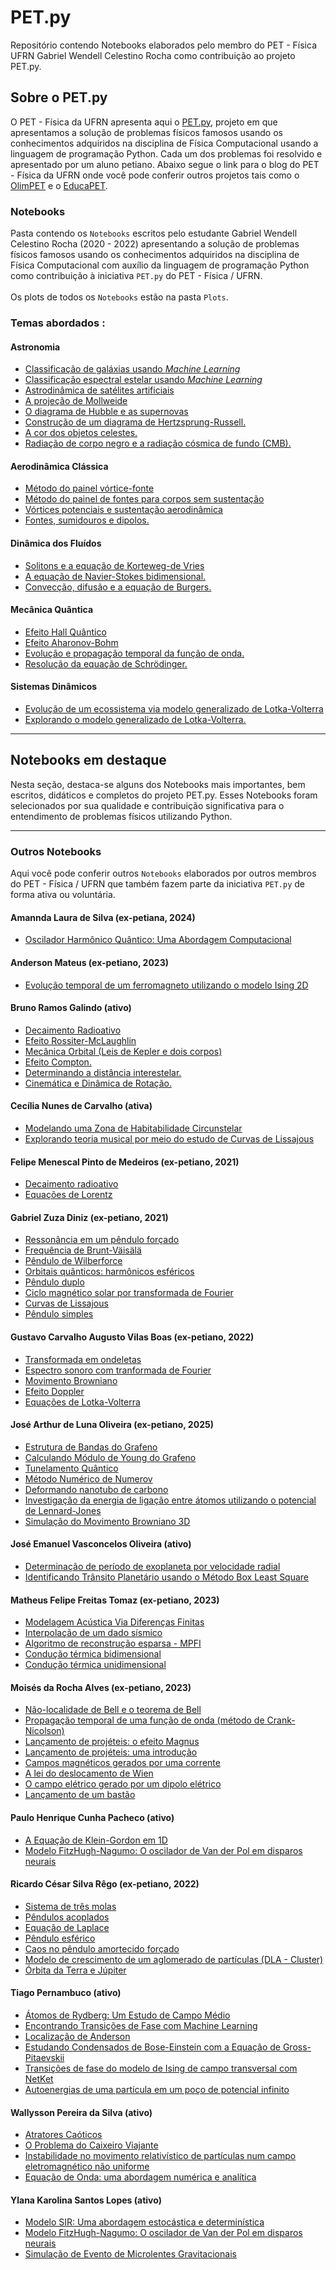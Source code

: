 # PET.py
Repositório contendo Notebooks elaborados pelo membro do PET - Física UFRN Gabriel Wendell Celestino Rocha como contribuição ao projeto PET.py.

## Sobre o PET.py
O PET - Física da UFRN apresenta aqui o [PET.py](https://petfisica.home.blog/pet-py/), projeto em que apresentamos a solução de problemas físicos famosos usando os conhecimentos adquiridos na disciplina de Física Computacional usando a linguagem de programação Python. Cada um dos problemas foi resolvido e apresentado por um aluno petiano. Abaixo segue o link para o blog do PET - Física da UFRN onde você pode conferir outros projetos tais como o [OlimPET](https://petfisica.home.blog/olimpet/) e o [EducaPET](https://petfisica.home.blog/educapet/). 


### Notebooks
Pasta contendo os `Notebooks` escritos pelo estudante Gabriel Wendell Celestino Rocha (2020 - 2022) apresentando a solução de problemas físicos famosos usando os conhecimentos adquiridos na disciplina de Física Computacional com auxílio da linguagem de programação Python como contribuição à iniciativa `PET.py` do PET - Física / UFRN. \
\
Os plots de todos os `Notebooks` estão na pasta `Plots`.

### Temas abordados :

#### Astronomia
- [Classificação de galáxias usando *Machine Learning*](https://github.com/GabrielWendell/PET.py/blob/main/Notebooks/Classificação%20de%20galáxias%20usando%20ML.ipynb)
- [Classificação espectral estelar usando *Machine Learning*](https://github.com/GabrielWendell/PET.py/blob/main/Notebooks/Classificação%20espectral%20estelar%20usando%20ML.ipynb)
- [Astrodinâmica de satélites artificiais](https://github.com/GabrielWendell/PET.py/blob/main/Notebooks/Astrodinâmica%20de%20satélites%20artificiais.md)
- [A projeção de Mollweide](https://github.com/GabrielWendell/PET.py/blob/main/Notebooks/A%20projeção%20de%20Mollweide.ipynb)
- [O diagrama de Hubble e as supernovas](https://github.com/GabrielWendell/PET.py/blob/main/Notebooks/O%20Diagrama%20de%20Hubble%20e%20as%20supernovas.ipynb)
- [Construção de um diagrama de Hertzsprung-Russell.](https://github.com/GabrielWendell/PET.py/blob/main/Notebooks/Construção%20de%20um%20diagrama%20de%20Hertzsprung-Russell.ipynb)
- [A cor dos objetos celestes.](https://github.com/GabrielWendell/PET.py/blob/main/Notebooks/A%20cor%20dos%20objetos%20celestes.ipynb)
- [Radiação de corpo negro e a radiação cósmica de fundo (CMB).](https://github.com/GabrielWendell/PET.py/blob/main/Notebooks/A%20radiação%20do%20corpo%20negro%20e%20a%20radiação%20cósmica%20de%20fundo%20(CMB).ipynb)


#### Aerodinâmica Clássica
- [Método do painel vórtice-fonte](https://github.com/GabrielWendell/PET.py/blob/main/Notebooks/Método%20do%20painel%20vórtice-fonte.ipynb)
- [Método do painel de fontes para corpos sem sustentação](https://github.com/GabrielWendell/PET.py/blob/main/Notebooks/Método%20do%20painel%20de%20fontes%20para%20corpos%20sem%20sustentação.ipynb)
- [Vórtices potenciais e sustentação aerodinâmica](https://github.com/GabrielWendell/PET.py/blob/main/Notebooks/Vórtices%20potenciais%20e%20sustentação%20aerodinâmica.ipynb)
- [Fontes, sumidouros e dipolos.](https://github.com/GabrielWendell/PET.py/blob/main/Notebooks/Fontes%2C%20Sumidouros%20e%20Dipolos.ipynb)


#### Dinâmica dos Fluídos
- [Solitons e a equação de Korteweg-de Vries](https://drive.google.com/file/d/184u9BKCwrl2ym8M-A7q0NvcaWEQAsmK1/view?usp=share_link)
- [A equação de Navier-Stokes bidimensional.](https://github.com/GabrielWendell/PET.py/blob/main/Notebooks/A%20equação%20de%20Navier-Stokes%202D.ipynb)
- [Convecção, difusão e a equação de Burgers.](https://github.com/GabrielWendell/PET.py/blob/main/Notebooks/Convecção%2C%20difusão%20e%20a%20equação%20de%20Burgers.ipynb)



#### Mecânica Quântica
- [Efeito Hall Quântico](https://github.com/GabrielWendell/PET.py/blob/main/Notebooks/Efeito%20Hall%20Quântico.ipynb)
- [Efeito Aharonov-Bohm](https://github.com/GabrielWendell/PET.py/blob/main/Notebooks/Efeito%20Aharonov-Bohm.ipynb)
- [Evolução e propagação temporal da função de onda.](https://github.com/GabrielWendell/PET.py/blob/main/Notebooks/Evolução%20e%20propagação%20temporal%20da%20função%20de%20onda.ipynb)
- [Resolução da equação de Schrödinger.](https://github.com/GabrielWendell/PET.py/blob/main/Notebooks/Resolvendo%20numericamente%20a%20equação%20de%20Schrödinger.ipynb)


#### Sistemas Dinâmicos
- [Evolução de um ecossistema via modelo generalizado de Lotka-Volterra](https://github.com/GabrielWendell/PET.py/blob/main/Notebooks/Evolução%20de%20um%20ecossistema%20via%20gLV.ipynb)
- [Explorando o modelo generalizado de Lotka-Volterra.](https://github.com/GabrielWendell/PET.py/blob/main/Notebooks/Explorando%20o%20modelo%20generalizado%20de%20Lotka-Volterra.ipynb)

---

## Notebooks em destaque
Nesta seção, destaca-se alguns dos Notebooks mais importantes, bem escritos, didáticos e completos do projeto PET.py. Esses Notebooks foram selecionados por sua qualidade e contribuição significativa para o entendimento de problemas físicos utilizando Python.

---

### Outros Notebooks
Aqui você pode conferir outros `Notebooks` elaborados por outros membros do PET - Física / UFRN que também fazem parte da iniciativa `PET.py` de forma ativa ou voluntária.

#### Amannda Laura de Silva (ex-petiana, 2024)
- [Oscilador Harmônico Quântico: Uma Abordagem Computacional](https://github.com/PETfisicaUFRN/PET.py/blob/main/Notebooks/Oscilador%20Harm%C3%B4nico%20Qu%C3%A2ntico%20Uma%20Abordagem%C2%A0Computacional.ipynb)


#### Anderson Mateus (ex-petiano, 2023)
- [Evolução temporal de um ferromagneto utilizando o modelo Ising 2D](https://github.com/andersonmsn0/PET.py/blob/main/Simulando%20ferromagneto%20modelo%20ising%202d/Simulando%20ferromagneto%20modelo%20ising%202d.ipynb)


#### Bruno Ramos Galindo (ativo)
- [Decaimento Radioativo](https://github.com/PETfisicaUFRN/PET.py/blob/main/Notebooks/Decaimento_Radioativo.ipynb)
- [Efeito Rossiter-McLaughlin](https://github.com/PETfisicaUFRN/PET.py/blob/main/Notebooks/O_Efeito_Rossiter_McLaughlin.ipynb)
- [Mecânica Orbital (Leis de Kepler e dois corpos)](https://github.com/PETfisicaUFRN/PET.py/blob/main/Notebooks/Mec%C3%A2nica%20Orbital.ipynb)
- [Efeito Compton.](https://github.com/PETfisicaUFRN/PET.py/blob/main/Notebooks/Efeito%20Compton.ipynb)
- [Determinando a distância interestelar.](https://github.com/PETfisicaUFRN/PET.py/blob/main/Notebooks/Determinando%20a%20dist%C3%A2ncia%20interestelar.ipynb)
- [Cinemática e Dinâmica de Rotação.](https://github.com/Elbruno237/PET.py/blob/main/Cinematica_e_Dinamica_rotacional.ipynb)


#### Cecília Nunes de Carvalho (ativa)
- [Modelando uma Zona de Habitabilidade Circunstelar](https://github.com/PETfisicaUFRN/PET.py/blob/main/Notebooks/Toy%20Model%20de%20Zona%20de%20Habitabilidade%20Circunstellar.ipynb)
- [Explorando teoria musical por meio do estudo de Curvas de Lissajous](https://github.com/PETfisicaUFRN/PET.py/blob/main/Notebooks/Explorando%20teoria%20musical%20por%20meio%20do%20estudo%20de%20Curvas%20de%20Lissajous.ipynb)


#### Felipe Menescal Pinto de Medeiros (ex-petiano, 2021)
- [Decaimento radioativo](https://github.com/felipemenescal/PET.py/blob/master/radioatividade.ipynb)
- [Equações de Lorentz](https://github.com/felipemenescal/PET.py/blob/master/lorenz.ipynb)

#### Gabriel Zuza Diniz (ex-petiano, 2021)
- [Ressonância em um pêndulo forçado](https://github.com/GabrielZuza/PET/blob/master/%20Ressonância%20em%20um%20Pêndulo%20Forçado.ipynb)
- [Frequência de Brunt-Väisälä](https://github.com/GabrielZuza/PET/blob/master/Brunt-Vaisala_frequency.ipynb)
- [Pêndulo de Wilberforce](https://github.com/GabrielZuza/PET/blob/master/Wilberforce_Pendulum.ipynb)
- [Orbitais quânticos: harmônicos esféricos](https://github.com/GabrielZuza/PET/blob/master/Quantum_Orbitals_Spherical_harmonics.ipynb)
- [Pêndulo duplo](https://github.com/GabrielZuza/PET/blob/master/Duble_Pendulum.ipynb)
- [Ciclo magnético solar por transformada de Fourier](https://github.com/GabrielZuza/PET/blob/master/Sunspots.ipynb)
- [Curvas de Lissajous](https://github.com/GabrielZuza/PET/blob/master/Curva_de_lissajous.ipynb)
- [Pêndulo simples](https://github.com/GabrielZuza/PET/blob/master/Pendulo_Simples.ipynb)


#### Gustavo Carvalho Augusto Vilas Boas (ex-petiano, 2022)
- [Transformada em ondeletas](https://github.com/gustavoavb/PET.py/blob/master/Wavelets.ipynb)
- [Espectro sonoro com tranformada de Fourier](https://github.com/gustavoavb/PET.py/blob/master/EspectroSonoro.ipynb)
- [Movimento Browniano](https://github.com/gustavoavb/PET.py/blob/master/MovimentoBrowniano.ipynb) 
- [Efeito Doppler](https://github.com/gustavoavb/PET.py/blob/master/Efeito%20Doppler.ipynb)
- [Equações de Lotka-Volterra](https://github.com/gustavoavb/PET.py/blob/master/Equações_de_Lotka-Volterra.ipynb)



#### José Arthur de Luna Oliveira (ex-petiano, 2025)
- [Estrutura de Bandas do Grafeno](https://github.com/PETfisicaUFRN/PET.py/blob/main/Notebooks/Estrutura_de_bandas_do_grafeno.ipynb)
- [Calculando Módulo de Young do Grafeno](https://github.com/PETfisicaUFRN/PET.py/blob/main/Notebooks/Calculando_Modulo_de_Young_do_Grafeno.ipynb)
- [Tunelamento Quântico](https://github.com/PETfisicaUFRN/PET.py/blob/main/Notebooks/Tunalamento_quantico.ipynb)
- [Método Numérico de Numerov](https://github.com/PETfisicaUFRN/PET.py/blob/main/Notebooks/Metodo_de_Numerov.ipynb)
- [Deformando nanotubo de carbono](https://github.com/PETfisicaUFRN/PET.py/blob/main/Notebooks/Deformando%20nanotubo%20de%20carbono.ipynb)
- [Investigação da energia de ligação entre átomos utilizando o potencial de Lennard-Jones](https://github.com/PETfisicaUFRN/PET.py/blob/main/Notebooks/Investiga%C3%A7%C3%A3o%20da%20energia%20de%20liga%C3%A7%C3%A3o%20entre%20%C3%A1tomos%20utilizando%20o%20potencial%20de%20Lennard-Jones.ipynb)
- [Simulação do Movimento Browniano 3D](https://github.com/Josearthur266/PET.py/blob/main/Notebooks/Simulação%20do%20Movimento%20Browniano%203D.md)


#### José Emanuel Vasconcelos Oliveira (ativo)
- [Determinação de período de exoplaneta por velocidade radial](https://github.com/PETfisicaUFRN/PET.py/blob/main/Notebooks/Per%C3%ADodo%20de%20exoplaneta%20-%20Velocidade%20Radial%20e%20Lomb-Scargle.ipynb)
- [Identificando Trânsito Planetário usando o Método Box Least Square](https://github.com/PETfisicaUFRN/PET.py/blob/main/Notebooks/Identificando%20Tr%C3%A2nsito%20Planet%C3%A1rio.ipynb)



#### Matheus Felipe Freitas Tomaz (ex-petiano, 2023)
- [Modelagem Acústica Via Diferenças Finitas](https://github.com/PETfisicaUFRN/PET.py/blob/main/Notebooks/Modelagem%20ac%C3%BAstica%20via%20diferen%C3%A7as%20finitas.ipynb)
- [Interpolação de um dado sísmico](https://github.com/MathPhelip/PET.py/blob/main/Notebooks/Interpolação%20de%20um%20dado%20sísmico.ipynb)
- [Algoritmo de reconstrução esparsa - MPFI](https://github.com/MathPhelip/PET.py/blob/main/Notebooks/Algoritmo%20de%20reconstru%C3%A7%C3%A3o%20esparsa%20-%20MPFI.ipynb)
- [Condução térmica bidimensional](https://github.com/MathPhelip/PET.py/blob/main/CONDUÇÃO%20TÉRMICA%202D%20(1).ipynb)
- [Condução térmica unidimensional](https://github.com/MathPhelip/PET.py/blob/main/CONDUÇÃO%20TÉRMICA%201D.ipynb)


#### Moisés da Rocha Alves (ex-petiano, 2023)
- [Não-localidade de Bell e o teorema de Bell](https://github.com/PETfisicaUFRN/PET.py/blob/main/Notebooks/N%C3%A3o-localidade%20de%20Bell%20e%20o%20teorema%20de%20Bell.ipynb)
- [Propagação temporal de uma função de onda (método de Crank-Nicolson)](https://github.com/moseseusueus/PET.py/blob/main/Notebooks/Propaga%C3%A7%C3%A3o%20temporal%20de%20uma%20fun%C3%A7%C3%A3o%20de%20onda%20(m%C3%A9todo%20de%20Crank-Nicolson).ipynb)
- [Lançamento de projéteis: o efeito Magnus](https://github.com/moseseusueus/PET.py/blob/main/Notebooks/Lançamento%20de%20projéteis%2C%20o%20efeito%20Magnus.ipynb)
- [Lançamento de projéteis: uma introdução](https://github.com/moseseusueus/PET.py/blob/main/Notebooks/Lançamento%20de%20projéteis%2C%20uma%20introdução.ipynb)
- [Campos magnéticos gerados por uma corrente](https://github.com/moseseusueus/PET.py/blob/main/Notebooks/Campos%20magnéticos%20gerados%20por%20uma%20corrente.ipynb)
- [A lei do deslocamento de Wien](https://github.com/moseseusueus/PET.py/blob/main/Notebooks/A%20lei%20do%20deslocamento%20de%20Wien.ipynb)
- [O campo elétrico gerado por um dipolo elétrico](https://github.com/moseseusueus/PET.py/blob/main/Notebooks/O%20campo%20elétrico%20gerado%20por%20um%20dipolo%20elétrico.ipynb)
- [Lançamento de um bastão](https://github.com/moseseusueus/PET.py/blob/main/Notebooks/O%20lançamento%20de%20um%20bastão.ipynb)


#### Paulo Henrique Cunha Pacheco (ativo)
- [A Equação de Klein-Gordon em 1D](https://github.com/PETfisicaUFRN/PET.py/blob/main/Notebooks/aEqua%C3%A7%C3%A3odeKleinGordonem1D.ipynb)
- [Modelo FitzHugh-Nagumo: O oscilador de Van der Pol em disparos neurais](https://github.com/PETfisicaUFRN/PET.py/blob/main/Notebooks/Modelo%20FitzHugh-Nagumo_O%20oscilador%20de%20Van%20der%20Pol%20em%20disparos%20neurais.ipynb)


#### Ricardo César Silva Rêgo (ex-petiano, 2022)
- [Sistema de três molas](https://github.com/Ricardo-PET/Tres-molas/blob/main/Tres-molas-checkpoint.ipynb)
- [Pêndulos acoplados](https://github.com/Ricardo-PET/P-ndulos_acoplados/blob/main/Pêndulos_acoplados-checkpoint.ipynb)
- [Equação de Laplace](https://github.com/Ricardo-PET/Equacao_de_Laplace/blob/main/Equação_Laplace-checkpoint.ipynb)
- [Pêndulo esférico](https://github.com/Ricardo-PET/Pendulo_Esferico/blob/main/Pêndulo_3D-checkpoint.ipynb)
- [Caos no pêndulo amortecido forçado](https://github.com/Ricardo-PET/Caos_no_pendulo_amortecido_forcado/blob/master/Caos_no_pêndulo_amortecido_forçado-checkpoint.ipynb)
- [Modelo de crescimento de um aglomerado de partículas (DLA - Cluster)](https://github.com/Ricardo-PET/Modelo_de_crescimento_de_um_aglomerado-DLA-/blob/master/Cluster_growth_model%20(DLA-Cluster)-checkpoint.ipynb)
- [Órbita da Terra e Júpiter](https://github.com/Ricardo-PET/Orbita_Da_Terra_E_Jupiter/blob/master/Problema_de_tres_corpos-checkpoint.ipynb)


#### Tiago Pernambuco (ativo)
- [Átomos de Rydberg: Um Estudo de Campo Médio](https://github.com/PETfisicaUFRN/PET.py/blob/main/Notebooks/Rydberg.ipynb)
- [Encontrando Transições de Fase com Machine Learning](https://github.com/PETfisicaUFRN/PET.py/blob/main/Notebooks/Encontrando%20Transi%C3%A7%C3%B5es%20de%20Fase%20com%20Machine%20Learning.ipynb)
- [Localização de Anderson](https://github.com/PETfisicaUFRN/PET.py/blob/main/Notebooks/Localiza%C3%A7%C3%A3o%20de%20Anderson.ipynb)
- [Estudando Condensados de Bose-Einstein com a Equação de Gross-Pitaevskii](https://github.com/PETfisicaUFRN/PET.py/blob/main/Notebooks/A%20Equa%C3%A7%C3%A3o%20de%20Gross-Pitaevskii.ipynb)
- [Transições de fase do modelo de Ising de campo transversal com NetKet](https://github.com/PETfisicaUFRN/PET.py/blob/main/Notebooks/Transições%20de%20fase%20do%20modelo%20de%20Ising%20de%20campo%20transversal%20com%20NetKet.ipynb)
- [Autoenergias de uma partícula em um poço de potencial infinito](https://github.com/TiagoPernambuco/PET.py/blob/main/Poço%20de%20Potencial%20Infinito.ipynb)


#### Wallysson Pereira da Silva (ativo)
- [Atratores Caóticos](https://github.com/PETfisicaUFRN/PET.py/blob/main/Notebooks/Atratores%20Ca%C3%B3ticos.ipynb)
- [O Problema do Caixeiro Viajante](https://github.com/PETfisicaUFRN/PET.py/blob/main/Notebooks/Problema%20do%20Caixeiro%20Viajante.ipynb)
- [Instabilidade no movimento relativístico de partículas num campo eletromagnético não uniforme](https://github.com/PETfisicaUFRN/PET.py/blob/main/Notebooks/Instabilidade%20no%20movimento%20relativ%C3%ADstico%20de%20part%C3%ADculas%20num%20campo%20eletromagn%C3%A9tico%20n%C3%A3o%20uniforme.ipynb)
- [Equação de Onda: uma abordagem numérica e analítica](https://github.com/PETfisicaUFRN/PET.py/blob/main/Notebooks/Equa%C3%A7%C3%A3o%20de%20Onda.ipynb)


#### Ylana Karolina Santos Lopes (ativo)
- [Modelo SIR: Uma abordagem estocástica e determinística](https://github.com/PETfisicaUFRN/PET.py/blob/main/Notebooks/Modelo%20SIR_Uma%20abordagem%20estoc%C3%A1stica%20e%20determin%C3%ADstica.ipynb)
- [Modelo FitzHugh-Nagumo: O oscilador de Van der Pol em disparos neurais](https://github.com/PETfisicaUFRN/PET.py/blob/main/Notebooks/Modelo%20FitzHugh-Nagumo_O%20oscilador%20de%20Van%20der%20Pol%20em%20disparos%20neurais.ipynb)
- [Simulação de Evento de Microlentes Gravitacionais](https://github.com/PETfisicaUFRN/PET.py/blob/main/Notebooks/Simula%C3%A7%C3%A3o%20de%20Evento%20de%20Microlentes%20Gravitacionais.ipynb)

